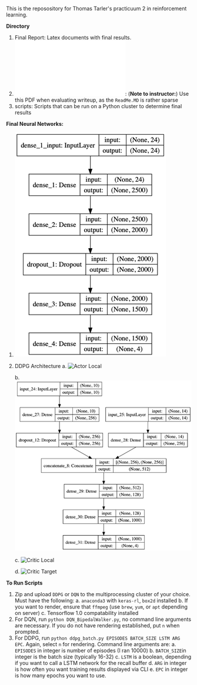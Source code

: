 This is the reposository for Thomas Tarler's practicuum 2 in reinforcement learning. 

**Directory**
1. Final Report: Latex documents with final results.
2. ![FinalReport](TarlerReinforcementLearning.pdf): (**Note to instructor:**) Use this PDF when evaluating writeup, as the ```ReadMe.MD``` is rather sparse 
3. scripts: Scripts that can be run on a Python cluster to determine final results

**Final Neural Networks:**
1. ![DQN Architecture](FinalReport/results/dqn/DQN_Model.png)


2. DDPG Architecture
    a. ![Actor Local](FinalReport/results/ddpg/DDDG_Actorlc.png)


    b. ![Actor Target](FinalReport/results/ddpg/DDPG_Actortg.png)


    c. ![Critic Local](FinalReport/results/ddpg/DDPG_crticlc.png)


    d. ![Critic Target](FinalReport/results/ddpg/DDPG_crticlc.png)



**To Run Scripts**
1. Zip and upload `DDPG` or `DQN` to the multiprocessing cluster of your choice. Must have the following:
    a. `anaconda3` with  `keras-rl`, `box2d` installed
    b. If you want to render, ensure that `ffmpeg` (use `brew`, `yum`, or `apt` depending on server)
    c. Tensorflow 1.0 compatability installed
2. For DQN, run `python DQN_BipedalWalker.py`, no command line arguments are necessary. If you do not have rendering established, put `n` when prompted. 
3. For DDPG, run `python ddpg_batch.py EPISODES BATCH_SIZE LSTM ARG EPC`. Again, select `n` for rendering. Command line arguments are:
    a. `EPISODES` in integer is number of episodes (I ran 10000)
    b. `BATCH_SIZE`in integer is the batch size (typically 16-32)
    c. `LSTM` is a boolean, depending if you want to call a LSTM network for the recall buffer
    d. `ARG` in integer is how often you want training results displayed via CLI
    e. `EPC` in integer is how many epochs you want to use. 
